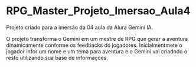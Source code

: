 # RPG_Master_Projeto_Imersao_Aula4

Projeto criado para a imersão da 04 aula da Alura Gemini IA.

O projeto transforma o Gemini em um mestre de RPG que gerar a aventura dinamicamente conforme os feedbacks do jogadores.
Inicialmentmete o jogador infor um nome e um tema para aventura e o Gemini vai criadndo o resto utilizando sua base de informações.

